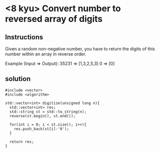 # <8 kyu> Convert number to reversed array of digits

## Instructions

Given a random non-negative number, you have to return the digits of this number within an array in reverse order.

Example (Input => Output):
35231 => [1,3,2,5,3]
0     => [0]

## solution

```
#include <vector>
#include <algorithm>

std::vector<int> digitize(unsigned long n){        
  std::vector<int> res;
  std::string st = std::to_string(n);
  reverse(st.begin(), st.end());
  
  for(int i = 0; i < st.size(); i++){
    res.push_back(st[i]-'0');
  }
  
  return res;
}
```
